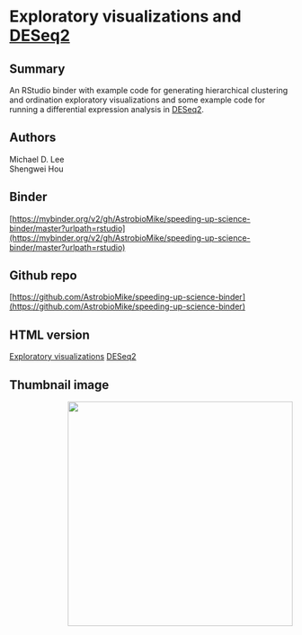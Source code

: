 #  Exploratory visualizations and [DESeq2](https://bioconductor.org/packages/release/bioc/html/DESeq2.html)

## Summary
An RStudio binder with example code for generating hierarchical clustering and ordination exploratory visualizations and some example code for running a differential expression analysis in [DESeq2](https://bioconductor.org/packages/release/bioc/html/DESeq2.html). 

## Authors
Michael D. Lee  
Shengwei Hou

## Binder
[https://mybinder.org/v2/gh/AstrobioMike/speeding-up-science-binder/master?urlpath=rstudio](https://mybinder.org/v2/gh/AstrobioMike/speeding-up-science-binder/master?urlpath=rstudio)

## Github repo
[https://github.com/AstrobioMike/speeding-up-science-binder](https://github.com/AstrobioMike/speeding-up-science-binder)

## HTML version
[Exploratory visualizations](https://github.com/AstrobioMike/speeding-up-science-binder/hclust-ord-plot.html)
[DESeq2](https://github.com/AstrobioMike/speeding-up-science-binder/deseq.html)

## Thumbnail image
<img align="right" width="400" src="https://github.com/AstrobioMike/AstrobioMike.github.io/blob/master/images/deseq2-MA-thumbnail.png">
